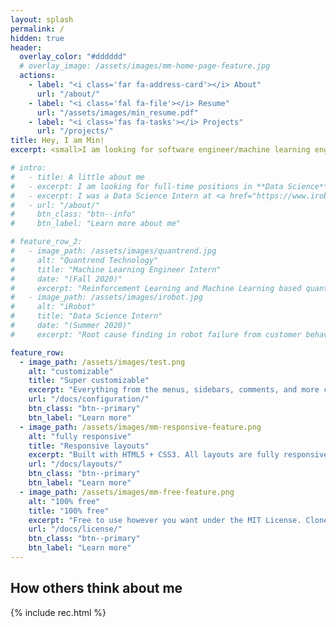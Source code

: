 ```yaml
---
layout: splash
permalink: /
hidden: true
header:
  overlay_color: "#dddddd"
  # overlay_image: /assets/images/mm-home-page-feature.jpg
  actions:
    - label: "<i class='far fa-address-card'></i> About"
      url: "/about/"
    - label: "<i class='fal fa-file'></i> Resume"
      url: "/assets/images/min_resume.pdf"
    - label: "<i class='fas fa-tasks'></i> Projects"
      url: "/projects/"
title: Hey, I am Min!
excerpt: <small>I am looking for software engineer/machine learning engineer positions. As my experience as a data scientist/machine learning engineer, I am interested in the intersection between software engineering and data science/machine learning, so I am passionate about building cool software systems and leverage my strength in collaborating with people in a multi-functional team!</small>

# intro: 
#   - title: A little about me
#   - excerpt: I am looking for full-time positions in **Data Science**, **Machine Learning**, and **AI** after graduating in **May 2021** from the [University of Illinois Urbana-Champaign (UIUC)](https://illinois.edu/) with an M.S. degree in MechSE.
#   - excerpt: I was a Data Science Intern at <a href="https://www.irobot.com/about-irobot/careers/data-science-and-machine-learning"> iRobot</a> and a Machine Learning Engineer Intern at <a href="https://quantrend.ai/">Quantrend Technology</a>. I have an extensive background working with various fields including customer analytics, quantitative trading, industry 4.0, recommender system, computer vision, and reinforcement learning.
#   - url: "/about/"
#     btn_class: "btn--info"
#     btn_label: "Learn more about me"    

# feature_row_2:
#   - image_path: /assets/images/quantrend.jpg
#     alt: "Quantrend Technology"
#     title: "Machine Learning Engineer Intern"
#     date: "(Fall 2020)"
#     excerpt: "Reinforcement Learning and Machine Learning based quantitative trading."
#   - image_path: /assets/images/irobot.jpg
#     alt: "iRobot"
#     title: "Data Science Intern"
#     date: "(Summer 2020)"
#     excerpt: "Root cause finding in robot failure from customer behavior and give insights in product improvement."

feature_row:
  - image_path: /assets/images/test.png
    alt: "customizable"
    title: "Super customizable"
    excerpt: "Everything from the menus, sidebars, comments, and more can be configured or set with YAML Front Matter."
    url: "/docs/configuration/"
    btn_class: "btn--primary"
    btn_label: "Learn more"
  - image_path: /assets/images/mm-responsive-feature.png
    alt: "fully responsive"
    title: "Responsive layouts"
    excerpt: "Built with HTML5 + CSS3. All layouts are fully responsive with helpers to augment your content."
    url: "/docs/layouts/"
    btn_class: "btn--primary"
    btn_label: "Learn more"
  - image_path: /assets/images/mm-free-feature.png
    alt: "100% free"
    title: "100% free"
    excerpt: "Free to use however you want under the MIT License. Clone it, fork it, customize it... whatever!"
    url: "/docs/license/"
    btn_class: "btn--primary"
    btn_label: "Learn more"      
---
```

<!-- {% include feature_row id="intro" type="center" %} -->

<!-- <h2 class="archive__item-title">Experience</h2>
{% include feature_row_2 %} -->

<h2 class="archive__item-title">How others think about me</h2>
{% include rec.html %}

<!-- {% include feature_row %} -->